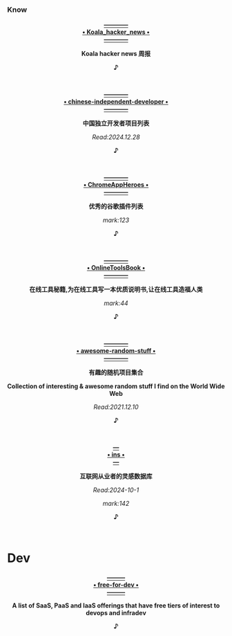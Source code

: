 ### Know
  <p align="center"><a href="https://github.com/ZutJoe/Koala_hacker_news">
                                                            <b>————<br>• Koala_hacker_news •<br>————</b>
  </a></p>
  <p align="center">                                                  <b>Koala hacker news 周报</b></p>
  </a></p>
  <p align="center"><b>♪</b></p><br>

  <p align="center"><a href="https://github.com/1c7/chinese-independent-developer">
                                                     <b>————<br>• chinese-independent-developer •<br>————</b>
  </a></p>
  <p align="center">                                           <b>中国独立开发者项目列表</b></p>
  </a></p>
                                                         <p align="center"><i>Read:2024.12.28</i></p>
  <p align="center"><b>♪</b></p><br>
  
  <p align="center"><a href="https://github.com/zhaoolee/ChromeAppHeroes">
                                                            <b>————<br>• ChromeAppHeroes •<br>————</b>
  </a></p>
  <p align="center">                                               <b>优秀的谷歌插件列表</b></p>
  </a></p>
                                                         <p align="center"><i>mark:123</i></p>
  <p align="center"><b>♪</b></p><br>
  
  <p align="center"><a href="https://github.com/zhaoolee/OnlineToolsBook">
                                                            <b>————<br>• OnlineToolsBook •<br>————</b>
  </a></p>
  <p align="center">                        <b>在线工具秘籍,为在线工具写一本优质说明书,让在线工具造福人类</b></p>
  </a></p>
                                                         <p align="center"><i>mark:44</i></p>
  <p align="center"><b>♪</b></p><br>
  
  <p align="center"><a href="https://github.com/ahmadawais/awesome-random-stuff">
                                                            <b>————<br>• awesome-random-stuff •<br>————</b>
  </a></p>
  <p align="center">                                                  <b>有趣的随机项目集合</b></p>
  <p align="center">                   <b>Collection of interesting & awesome random stuff I find on the World Wide Web</b></p>
  </a></p>
                                                         <p align="center"><i>Read:2021.12.10</i></p>
  <p align="center"><b>♪</b></p><br>
  
  <p align="center"><a href="https://github.com/zhaoolee/ins">
                                                            <b>—<br>• ins •<br>—</b>
  </a></p>
  <p align="center">                                        <b>互联网从业者的灵感数据库</b></p>
  </a></p>
                                                         <p align="center"><i>Read:2024-10-1</i></p>
                                                            <p align="center"><i>mark:142</i></p>
  <p align="center"><b>♪</b></p><br>

# Dev
  <p align="center"><a href="https://github.com/ripienaar/free-for-dev">
                                                            <b>———<br>• free-for-dev •<br>———</b>
  </a></p>
  <p align="center">                                        <b>A list of SaaS, PaaS and IaaS offerings that have free tiers of interest to devops and infradev</b></p>
  </a></p>
                                                        
<p align="center"><b>♪</b></p><br>

